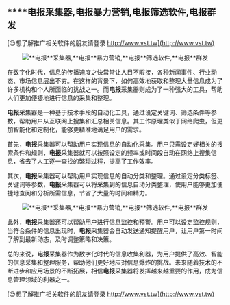## ****电报**采集器,**电报**暴力营销,**电报**筛选软件,**电报**群发**

[😍想了解推广相关软件的朋友请登录 http://www.vst.tw](http://www.vst.tw)

 <center><img src="https://vst.tw/MP4/tuiguang/png/4.png" alt="**电报**采集器,**电报**暴力营销,**电报**筛选软件,**电报**群发"></center>

在数字化时代，信息的传播速度之快常常让人目不暇接，各种新闻事件、行业动态、市场信息层出不穷。在这样的背景下，如何高效地获取和整理大量信息成为了许多机构和个人所面临的挑战之一。而**电报**采集器则成为了一种强大的工具，帮助人们更加便捷地进行信息的采集和整理。

**电报**采集器是一种基于技术手段的自动化工具，通过设定关键词、筛选条件等参数，帮助用户从互联网上搜集和汇总相关信息。其工作原理类似于网络爬虫，但更加智能化和定制化，能够更精准地满足用户的需求。

首先，**电报**采集器可以帮助用户实现信息的自动化采集。用户只需设定好相关的搜索条件和规则，**电报**采集器就可以按照设定的频率或时间段自动在网络上搜集信息，省去了人工逐一查找的繁琐过程，提高了工作效率。

其次，**电报**采集器可以帮助用户实现信息的自动分类和整理。通过设定分类标签、关键词等参数，**电报**采集器可以将采集到的信息自动分类整理，使用户能够更加便捷地查阅和分析所需信息，节省了大量的时间和精力。

 <center><img src="https://vst.tw/MP4/tuiguang/png/4.png" alt="**电报**采集器,**电报**暴力营销,**电报**筛选软件,**电报**群发"></center>

此外，**电报**采集器还可以帮助用户进行信息监控和预警。用户可以设定监控规则，当符合条件的信息出现时，**电报**采集器会自动发送通知提醒用户，让用户第一时间了解到最新动态，及时调整策略和决策。

总的来说，**电报**采集器作为数字化时代的信息收集利器，为用户提供了高效、智能的信息采集和整理服务，帮助他们更好地应对信息爆炸的挑战。未来随着技术的不断进步和应用场景的不断拓展，相信**电报**采集器将发挥越来越重要的作用，成为信息管理领域的利器之一。

[😍想了解推广相关软件的朋友请登录 http://www.vst.tw](http://www.vst.tw)



